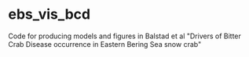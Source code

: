 # ebs_vis_bcd
Code for producing models and figures in Balstad et al "Drivers of Bitter Crab Disease occurrence in Eastern Bering Sea snow crab"
